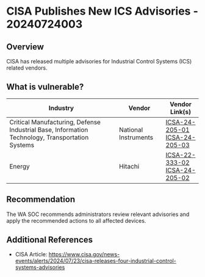 # CISA Publishes New ICS Advisories - 20240724003

## Overview

CISA has released multiple advisories for Industrial Control Systems (ICS) related vendors.

## What is vulnerable?

| Industry                                                                                        | Vendor               | Vendor Link(s)                                                                                                                                                          |
| ----------------------------------------------------------------------------------------------- | -------------------- | ----------------------------------------------------------------------------------------------------------------------------------------------------------------------- |
| Critical Manufacturing, Defense Industrial Base, Information Technology, Transportation Systems | National Instruments | [ICSA-24-205-01](https://www.cisa.gov/news-events/ics-advisories/icsa-24-205-01) </br> [ICSA-24-205-03](https://www.cisa.gov/news-events/ics-advisories/icsa-24-205-03) |
| Energy                                                                                          | Hitachi              | [ICSA-22-333-02](https://www.cisa.gov/news-events/ics-advisories/icsa-22-333-02) </br> [ICSA-24-205-02](https://www.cisa.gov/news-events/ics-advisories/icsa-24-205-02) |

## Recommendation

The WA SOC recommends administrators review relevant advisories and apply the recommended actions to all affected devices.

## Additional References

- CISA Article: <https://www.cisa.gov/news-events/alerts/2024/07/23/cisa-releases-four-industrial-control-systems-advisories>
